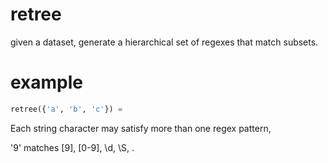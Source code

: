 
# retree

given a dataset, generate a hierarchical set of regexes that match subsets.


# example

```python
retree({'a', 'b', 'c'}) = 
```

Each string character may satisfy more than one regex pattern, 

'9' matches [9], [0-9], \d, \S, .

